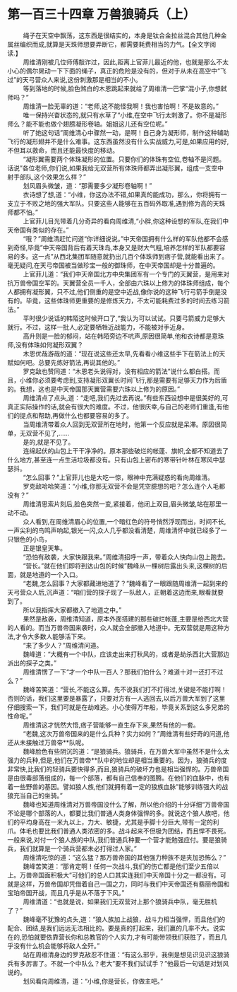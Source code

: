 <h1>第一百三十四章 万兽狼骑兵（上）</h1>
<div id="content">&nbsp&nbsp&nbsp&nbsp&nbsp&nbsp&nbsp&nbsp
 绳子在天空中飘荡，这东西是很结实的，本身是钛合金拉丝混合其他几种金属丝编织而成,就算是天珠师想要弄断它，都需要耗费相当的力气。【全文字阅读.】
 <br/>&nbsp&nbsp&nbsp&nbsp&nbsp&nbsp&nbsp&nbsp
 周维清刚被几位师傅敲诈过，因此,距离上官菲儿最近的他，也就是那么不太小心的偶尔晃动一下下面的绳子，真正的危险是没有的，但对于从未在高空中“飞过”的天弓营众人来说,这份刺激那是相当的不小。
 <br/>&nbsp&nbsp&nbsp&nbsp&nbsp&nbsp&nbsp&nbsp
 等到落地的时候,脸色煞白的木恩跳起来就给了周维清一巴掌“混小子,你想弑师吗？”
 <br/>&nbsp&nbsp&nbsp&nbsp&nbsp&nbsp&nbsp&nbsp
 周维清一脸无辜的道：“老师,这不能怪我啊！我也害怕啊！不是故意的。”
 <br/>&nbsp&nbsp&nbsp&nbsp&nbsp&nbsp&nbsp&nbsp
 唯一保持兴奋状态的,就只有水草了“小维,在空中飞行太刺激了。你不是凝形师么？能不能也做个翅膀凝形卷轴。姐姐这儿还有空位呢。”
 <br/>&nbsp&nbsp&nbsp&nbsp&nbsp&nbsp&nbsp&nbsp
 听了她这句话”周维清心中骤然一动，是啊！自己身为凝形师，制作这种辅助飞行的凝形翅并不是什么难事。这东西虽然没有什么实战威力,可是,如果应用的好,不但耳以救命，而且还能最快度的移动。
 <br/>&nbsp&nbsp&nbsp&nbsp&nbsp&nbsp&nbsp&nbsp
 “凝形翼需要两个体珠凝形的位置。只要你们的体珠有空位,卷轴不是问题。话说”各位老师,你们说,如果我给无双营所有体珠师都弄出凝形翼，组成一支空中射手部队,这个效果怎么样？”
 <br/>&nbsp&nbsp&nbsp&nbsp&nbsp&nbsp&nbsp&nbsp
 划风眉头微皱，道：“那需要多少凝形卷轴啊！”
 <br/>&nbsp&nbsp&nbsp&nbsp&nbsp&nbsp&nbsp&nbsp
 衣诗想了想,道：“小维，你这办法不错,如果真的能成功，那么，你将拥有一支立于不败之地的强大军队。只要这些人能够在五百码外取准,遇到修为高的天珠师都不怕。”
 <br/>&nbsp&nbsp&nbsp&nbsp&nbsp&nbsp&nbsp&nbsp
 上官菲儿目光带着几分奇异的看向周维清,“小胖,你这种设想的军队,在我们中天帝国有类似的存在。”
 <br/>&nbsp&nbsp&nbsp&nbsp&nbsp&nbsp&nbsp&nbsp
 “哦？”周维清赶忙问道“你详细说说。”中天帝国拥有什么样的军队他都不会感到奇怪,毕竟”中天帝国背后有着天珠岛,本身又是财大气粗,培养怎样的军队都要容易的多。这一点”从西北集团军随意就扔出几百个体珠师到痞子营,就能看出来了。毫无疑问,在天弓帝国被当做珍宝一般的御珠师，在中天帝国却是十分普遍的。
 <br/>&nbsp&nbsp&nbsp&nbsp&nbsp&nbsp&nbsp&nbsp
 上官菲儿道：“我们中天帝国北方中央集团军有一个专门的天翼营，是用来对抗万兽帝国空军的。天翼营全员一千人，全部由六珠以上修为的体珠师组成，每个人都拥有凝形翼，只不过,他们侧重的是空中近战,像你说的这种飞行弓箭手倒是没有的。毕竟，这些体珠师更重要的是修炼天力，不太可能耗费过多的时间去练习箭法。”
 <br/>&nbsp&nbsp&nbsp&nbsp&nbsp&nbsp&nbsp&nbsp
 平时很少说话的韩陌这时候开口了,“我认为可以试试。只要弓箭威力足够大就行。不过，这样一批人,必定要牺牲近战能力，不能被对手近身。
 <br/>&nbsp&nbsp&nbsp&nbsp&nbsp&nbsp&nbsp&nbsp
 高升则是一脸的郁闷，站在韩陌旁边不吭声,原因很简单,他和衣诗都是意珠师,没有体珠如何凝形双翼？
 <br/>&nbsp&nbsp&nbsp&nbsp&nbsp&nbsp&nbsp&nbsp
 木恩优哉游哉的道：“现在说这些还太早,先看看小维这些手下在箭法上的天赋如何吧。总要先练好箭法,再说其他的。”
 <br/>&nbsp&nbsp&nbsp&nbsp&nbsp&nbsp&nbsp&nbsp
 罗克敌也赞同道：“木恩老头说得对，没有相应的箭法”说什么都白搭。而且，小维你必须要考虑到,支持凝形双翼长时间飞行,那是需要有足够天力作为后盾的。我想，这也是中天帝国那天翼营需要六珠以上修为的原因。”
 <br/>&nbsp&nbsp&nbsp&nbsp&nbsp&nbsp&nbsp&nbsp
 周维清点了点头,道：“走吧,我们先过去再说。”有些东西设想中是很美好的,可真正实际操作的话,就会有很大的难度。不过，他很庆幸,与自己的老师们重逢,有他们的提点和帮助,再做什么也都要容易的多了。
 <br/>&nbsp&nbsp&nbsp&nbsp&nbsp&nbsp&nbsp&nbsp
 当周维清带着众人回到无双营所在地时，他第一个反应就是呆滞。原因很简单，无双营不见了,……
 <br/>&nbsp&nbsp&nbsp&nbsp&nbsp&nbsp&nbsp&nbsp
 是的,就是不见了。
 <br/>&nbsp&nbsp&nbsp&nbsp&nbsp&nbsp&nbsp&nbsp
 连绵起伏的山包上干干净净的。原本那些破烂的帐蓬、旗帜,全都不知道去了什么地方,甚至连一点生活垃圾都没有。只有山包上密布的寒带针叶林在寒风中瑟瑟抖。
 <br/>&nbsp&nbsp&nbsp&nbsp&nbsp&nbsp&nbsp&nbsp
 “怎么回事？”上官菲儿也是大吃一惊，眼神中充满疑惑的看向周维清。
 <br/>&nbsp&nbsp&nbsp&nbsp&nbsp&nbsp&nbsp&nbsp
 罗克敌哈哈笑道：“小维,你那无双营不会是凭空臆想的吧？怎么连个人毛都没有？”
 <br/>&nbsp&nbsp&nbsp&nbsp&nbsp&nbsp&nbsp&nbsp
 周维清思索片刻后,脸色突然一变,紧接着，他闭上双目,眉头微皱,站在那里一动不动。
 <br/>&nbsp&nbsp&nbsp&nbsp&nbsp&nbsp&nbsp&nbsp
 众人看到,在周维清眉心的位置,一个暗红色的符号悄然浮现而出，时间不长,一声尖利的鸟鸣声响起,银光一闪,众人几乎都没看清楚，周维清怀中就已经多了一只银色的小鸟，
 <br/>&nbsp&nbsp&nbsp&nbsp&nbsp&nbsp&nbsp&nbsp
 正是银皇天隼。
 <br/>&nbsp&nbsp&nbsp&nbsp&nbsp&nbsp&nbsp&nbsp
 “恐怕有敌袭，大家快跟我来。”周维清招呼一声，带着众人快向山包上跑去。
 <br/>&nbsp&nbsp&nbsp&nbsp&nbsp&nbsp&nbsp&nbsp
 “营长。”就在他们即将到达山包的时候”魏峰从一棵树后露出头来,这棵树的后面，就是地道的一个入口。
 <br/>&nbsp&nbsp&nbsp&nbsp&nbsp&nbsp&nbsp&nbsp
 “老魏,怎么回事？大家都藏进地道了？”魏峰看了一眼跟随周维清一起到来的天弓营众人后,沉声道：“咱们营的探子现了一队敌人，正朝着这边而来,眼看就要到了。
 <br/>&nbsp&nbsp&nbsp&nbsp&nbsp&nbsp&nbsp&nbsp
 所以我指挥大家都撤入了地道之中。”
 <br/>&nbsp&nbsp&nbsp&nbsp&nbsp&nbsp&nbsp&nbsp
 果然是敌袭，周维清知道，原本外面搭建的那些破烂帐蓬,主要是给西北大营的人看的。而当万兽帝国来袭时，众人就会全部撤入地道中。无双营就是用这种方法,才令大多数人能够活下来。
 <br/>&nbsp&nbsp&nbsp&nbsp&nbsp&nbsp&nbsp&nbsp
 “来了多少人？”周维清问道。
 <br/>&nbsp&nbsp&nbsp&nbsp&nbsp&nbsp&nbsp&nbsp
 魏峰道：“大概有一个中队，应该走出来打秋风的，或者是劫杀西北大营那边派出的探子之类。”
 <br/>&nbsp&nbsp&nbsp&nbsp&nbsp&nbsp&nbsp&nbsp
 周维清愣了一下“才一个中队一百人？那我们怕什么？难道十对一还打不过么？”
 <br/>&nbsp&nbsp&nbsp&nbsp&nbsp&nbsp&nbsp&nbsp
 魏峰苦笑道：“营长,不能这么算。先不说我们打不打得过,关键是不能打啊！否则的话，我们这里要是暴露了，只要对方有一人逃回去,以后万兽大军到了这里仔细搜索一下，我们可就是在劫难逃。小心使得万年船，毕竟关系到这么多兄弟的性命呢。”
 <br/>&nbsp&nbsp&nbsp&nbsp&nbsp&nbsp&nbsp&nbsp
 周维清这才恍然大悟,痞子营能够一直生存下来,果然有他的一套。
 <br/>&nbsp&nbsp&nbsp&nbsp&nbsp&nbsp&nbsp&nbsp
 “老魏,这次万兽帝国来的是什么兵种？实力如何？”周维清有些好奇的问道,他还从未接触过万兽帝**队呢。
 <br/>&nbsp&nbsp&nbsp&nbsp&nbsp&nbsp&nbsp&nbsp
 魏峰脸色有些阴沉的道：“是狼骑兵。狼骑兵，在万兽大军中虽然不是什么太强力的兵种,但是,他们在万兽帝**队中的地位却是相当重要的。因为，狼骑兵的度非常快,比我们的轻骑兵要快得多,而且,狼骑兵的破坏力也是相当强悍的。万兽帝国是由很毒部落组成的，每一个部落，都有自己信奉的图腾。在他们的血脉中，也有着一些野兽的基因。譬如狼人族,他们就拥有着一定的狼族血脉”能够训练强大的战狼充当自己的坐骑。”
 <br/>&nbsp&nbsp&nbsp&nbsp&nbsp&nbsp&nbsp&nbsp
 魏峰也知道周维清对万兽帝国没什么了解，所以他介绍的十分详细“万兽帝国不论是哪个部落的人，都要比我们普通人类身体强悍的多。就说这个狼人族吧，他们的平均身高在一米九以上，力大、敏捷，尤其是手脚十分巨大,带有一定的利爪。体毛也要比我们普通人类浓密的多。战斗起来不但极为团结，而且悍不畏死。一般来说,对付一个狼人族的中队,我们普通兵种要一个营才能勉强应付。要是狼骑兵，我们就算是一个骑兵营都未必打得过人家。”
 <br/>&nbsp&nbsp&nbsp&nbsp&nbsp&nbsp&nbsp&nbsp
 周维清吃惊的道：“这么猛？那万兽帝国的其他强力种族不是夹加恐怖么？”
 <br/>&nbsp&nbsp&nbsp&nbsp&nbsp&nbsp&nbsp&nbsp
 魏峰苦笑道：“那肯定啊！任何一次战斗,我们的伤亡都是他们至少五倍以上。万兽帝国面积极大”可他们的总人口其实连我们中天帝国十分之一都没有。可就是这样，万兽帝国却凭借着自己一国之力，同时与我们中天帝国还有翡丽帝国和宝珀帝国开战，而且几乎是从不落于下风。”
 <br/>&nbsp&nbsp&nbsp&nbsp&nbsp&nbsp&nbsp&nbsp
 周维清道：“也就是说，如果我们无双营对上那个狼骑兵中队，毫无胜机了？”
 <br/>&nbsp&nbsp&nbsp&nbsp&nbsp&nbsp&nbsp&nbsp
 魏峰毫不犹豫的点头,道：“狼人族加上战狼，战斗力相当强悍，而且他们的配合、团结,是我们远远无法相比的。要是真的打起来，我们赢的几率不大。说实在的,恐怕就要依靠营长你和总教官的个人实力,才有可能带领我们获胜了，而且几乎没有什么机会能够将敌人全歼。”
 <br/>&nbsp&nbsp&nbsp&nbsp&nbsp&nbsp&nbsp&nbsp
 站在周维清身边的罗克敌忍不住道：“有这么邪乎，我倒是想见识见识这狼骑兵有多厉害了。不就一个中队么？老大”要不我们试试手？”他最后一句话是对划风说的。
 <br/>&nbsp&nbsp&nbsp&nbsp&nbsp&nbsp&nbsp&nbsp
 划风看向周维清，道：“小维,你是营长，你做主吧。”
 <br/>&nbsp&nbsp&nbsp&nbsp&nbsp&nbsp&nbsp&nbsp
 <br/>&nbsp&nbsp&nbsp&nbsp&nbsp&nbsp&nbsp&nbsp
</div>
